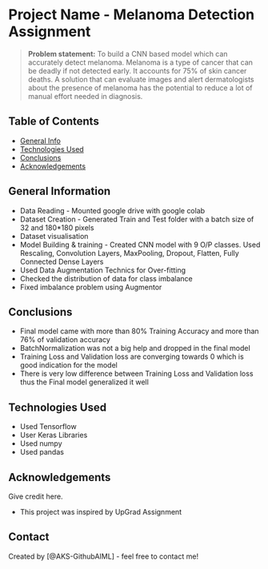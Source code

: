 # Project Name - Melanoma Detection Assignment
> **Problem statement:** To build a CNN based model which can accurately detect melanoma. Melanoma is a type of cancer that can be deadly if not detected early.
> It accounts for 75% of skin cancer deaths. A solution that can evaluate images and alert dermatologists about the presence of melanoma has the potential to reduce a lot of manual effort needed in diagnosis.



## Table of Contents
* [General Info](#general-information)
* [Technologies Used](#technologies-used)
* [Conclusions](#conclusions)
* [Acknowledgements](#acknowledgements)

<!-- You can include any other section that is pertinent to your problem -->

## General Information
- Data Reading - Mounted google drive with google colab
- Dataset Creation - Generated Train and Test folder with a batch size of 32 and 180*180 pixels
- Dataset visualisation
- Model Building & training - Created CNN model with 9 O/P classes. Used Rescaling, Convolution Layers, MaxPooling, Dropout, Flatten, Fully Connected Dense Layers
- Used Data Augmentation Technics for Over-fitting
- Checked the distribution of data for class imbalance
- Fixed imbalance problem using Augmentor

<!-- You don't have to answer all the questions - just the ones relevant to your project. -->

## Conclusions
- Final model came with more than 80% Training Accuracy and more than 76% of validation accuracy
- BatchNormalization was not a big help and dropped in the final model
- Training Loss and Validation loss are converging towards 0 which is good indication for the model
- There is very low difference between Training Loss and Validation loss thus the Final model generalized it well

<!-- You don't have to answer all the questions - just the ones relevant to your project. -->


## Technologies Used
- Used Tensorflow
- User Keras Libraries 
- Used numpy
- Used pandas

<!-- As the libraries versions keep on changing, it is recommended to mention the version of library used in this project -->

## Acknowledgements
Give credit here.
- This project was inspired by UpGrad Assignment


## Contact
Created by [@AKS-GithubAIML] - feel free to contact me!


<!-- Optional -->
<!-- ## License -->
<!-- This project is open source and available under the [... License](). -->

<!-- You don't have to include all sections - just the one's relevant to your project -->